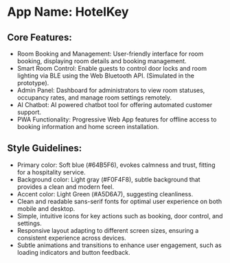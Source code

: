 # **App Name**: HotelKey

## Core Features:

- Room Booking and Management: User-friendly interface for room booking, displaying room details and booking management.
- Smart Room Control: Enable guests to control door locks and room lighting via BLE using the Web Bluetooth API. (Simulated in the prototype).
- Admin Panel: Dashboard for administrators to view room statuses, occupancy rates, and manage room settings remotely.
- AI Chatbot: AI powered chatbot tool for offering automated customer support.
- PWA Functionality: Progressive Web App features for offline access to booking information and home screen installation.

## Style Guidelines:

- Primary color: Soft blue (#64B5F6), evokes calmness and trust, fitting for a hospitality service.
- Background color: Light gray (#F0F4F8), subtle background that provides a clean and modern feel.
- Accent color: Light Green (#A5D6A7), suggesting cleanliness.
- Clean and readable sans-serif fonts for optimal user experience on both mobile and desktop.
- Simple, intuitive icons for key actions such as booking, door control, and settings.
- Responsive layout adapting to different screen sizes, ensuring a consistent experience across devices.
- Subtle animations and transitions to enhance user engagement, such as loading indicators and button feedback.